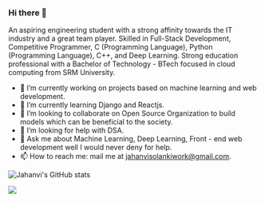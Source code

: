 ### Hi there 👋
An aspiring engineering student with a strong affinity towards the IT industry and a great team player. Skilled in Full-Stack Development, Competitive Programmer, C (Programming Language), Python (Programming Language), C++, and Deep Learning. Strong education professional with a Bachelor of Technology - BTech focused in cloud computing from SRM University.

- 🔭 I’m currently working on projects based on  machine learning and web development.
- 🌱 I’m currently learning Django and Reactjs.
- 👯 I’m looking to collaborate on Open Source Organization to build models which can be beneficial to the society.
- 🤔 I’m looking for help with DSA.
- 💬 Ask me about Machine Learning, Deep Learning, Front - end web development well I would never deny for help.
- 📫 How to reach me: mail me at jahanvisolankiwork@gmail.com.

![Jahanvi's GitHub stats](https://github-readme-stats.vercel.app/api?username=JAHANVISOLANKI5475&show_icons=true&theme=radical)

<a href="https://github.com/anuraghazra/convoychat">
  <img align="center" src="https://github-readme-stats.vercel.app/api/top-langs/?username=JAHANVISOLANKI5475" />
</a>







